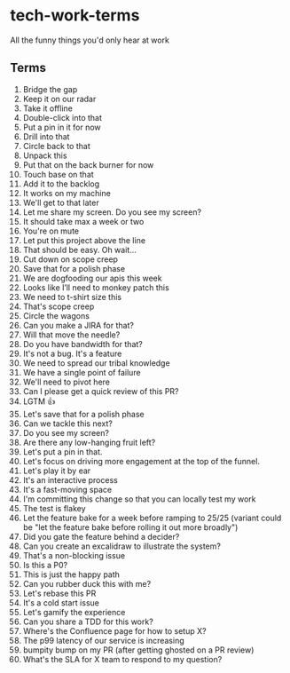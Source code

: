 # tech-work-terms
All the funny things you'd only hear at work

## Terms
1. Bridge the gap
2. Keep it on our radar
3. Take it offline
4. Double-click into that
5. Put a pin in it for now
6. Drill into that
7. Circle back to that
8. Unpack this
9. Put that on the back burner for now
10. Touch base on that
11. Add it to the backlog
12. It works on my machine
13. We'll get to that later
14. Let me share my screen. Do you see my screen?
15. It should take max a week or two
16. You're on mute
17. Let put this project above the line
18. That should be easy. Oh wait...
19. Cut down on scope creep
20. Save that for a polish phase
21. We are dogfooding our apis this week
22. Looks like I’ll need to monkey patch this
23. We need to t-shirt size this
24. That's scope creep
25. Circle the wagons
26. Can you make a JIRA for that?
27. Will that move the needle?
28. Do you have bandwidth for that?
29. It's not a bug. It's a feature
30. We need to spread our tribal knowledge
31. We have a single point of failure
32. We'll need to pivot here
33. Can I please get a quick review of this PR?
34. LGTM 👍
35. Let's save that for a polish phase
36. Can we tackle this next?
37. Do you see my screen?
38. Are there any low-hanging fruit left?
39. Let's put a pin in that.
40. Let's focus on driving more engagement at the top of the funnel.
41. Let's play it by ear
42. It's an interactive process
43. It's a fast-moving space
44. I'm committing this change so that you can locally test my work
45. The test is flakey
46. Let the feature bake for a week before ramping to 25/25 (variant could be "let the feature bake before rolling it out more broadly")
47. Did you gate the feature behind a decider?
48. Can you create an excalidraw to illustrate the system?
49. That's a non-blocking issue
50. Is this a P0?
51. This is just the happy path
52. Can you rubber duck this with me?
53. Let's rebase this PR
54. It's a cold start issue
55. Let's gamify the experience
56. Can you share a TDD for this work?
57. Where's the Confluence page for how to setup X?
58. The p99 latency of our service is increasing
59. bumpity bump on my PR (after getting ghosted on a PR review)
60. What's the SLA for X team to respond to my question?
